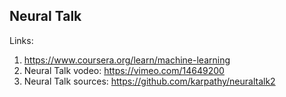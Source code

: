 ## Neural Talk 

Links:
1. https://www.coursera.org/learn/machine-learning
2. Neural Talk vodeo: https://vimeo.com/14649200
3. Neural Talk sources: https://github.com/karpathy/neuraltalk2